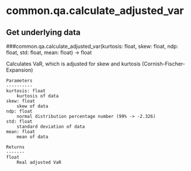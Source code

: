 # common.qa.calculate_adjusted_var

## Get underlying data 
###common.qa.calculate_adjusted_var(kurtosis: float, skew: float, ndp: float, std: float, mean: float) -> float

Calculates VaR, which is adjusted for skew and kurtosis (Cornish-Fischer-Expansion)

    Parameters
    ----------
    kurtosis: float
        kurtosis of data
    skew: float
        skew of data
    ndp: float
        normal distribution percentage number (99% -> -2.326)
    std: float
        standard deviation of data
    mean: float
        mean of data

    Returns
    -------
    float
        Real adjusted VaR
